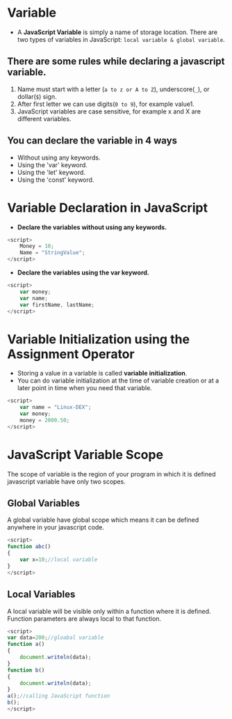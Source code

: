 # Variable
+ A **JavaScript Variable** is simply a name of storage location. There are two types of variables in JavaScript: `local variable & global variable`.

## There are some rules while declaring a javascript variable.
1. Name must start with a letter (`a to z or A to Z`), underscore(`_`), or dollar(`$`) sign.
2. After first letter we can use digits(`0 to 9`), for example value1.
3. JavaScript variables are case sensitive, for example x and X are different variables.

## You can declare the variable in 4 ways
+ Without using any keywords.
+ Using the 'var' keyword.
+ Using the 'let' keyword.
+ Using the 'const' keyword.

# Variable Declaration in JavaScript
+ **Declare the variables without using any keywords.**
```js
<script>
	Money = 10;
	Name = "StringValue";
</script>
```

+ **Declare the variables using the var keyword.**
```js
<script>
	var money;
	var name;
	var firstName, lastName;
</script>
```

# Variable Initialization using the Assignment Operator
+ Storing a value in a variable is called **variable initialization**.
+ You can do variable initialization at the time of variable creation or at a later point in time when you need that variable.

```js
<script>
	var name = "Linux-DEX";
	var money;
	money = 2000.50;
</script>
```

# JavaScript Variable Scope
The scope of variable is the region of your program in which it is defined javascript variable have only two scopes.

## Global Variables
A global variable have global scope which means it can be defined anywhere in your javascript code.

```js
<script>
function abc()
{
	var x=10;//local variable
}
</script>
```

## Local Variables
A local variable will be visible only within a function where it is defined. Function parameters are always local to that function.

```js
<script>
var data=200;//gloabal variable
function a()
{
	document.writeln(data);
}
function b()
{
	document.writeln(data);
}
a();//calling JavaScript function
b();
</script>
```
